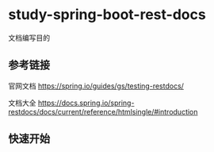 # study-spring-boot-rest-docs

文档编写目的

## 参考链接

官网文档
https://spring.io/guides/gs/testing-restdocs/

文档大全
https://docs.spring.io/spring-restdocs/docs/current/reference/htmlsingle/#introduction

## 快速开始
